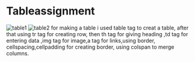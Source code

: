 # Tableassignment
![table1](https://github.com/ranje-dotcom/Tableassignment/assets/110253814/449869b9-3f34-4510-8271-3139307e528c)
![table2](https://github.com/ranje-dotcom/Tableassignment/assets/110253814/05cf3f73-36a7-49ce-becf-7cc17fefe185)
for making a table i used table tag to creat a table, after that using tr tag for creating row, then th tag for giving heading ,td tag for entering data ,img tag for image,a tag for links,using border, cellspacing,cellpadding for creating border, using colspan to merge columns.
